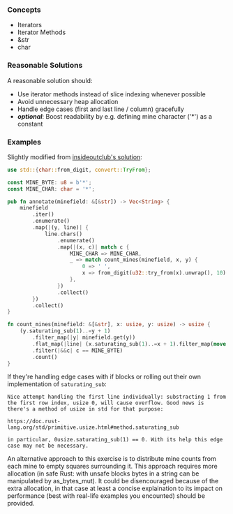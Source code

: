 ### Concepts

- Iterators
- Iterator Methods
- &str
- char

### Reasonable Solutions

A reasonable solution should:

- Use iterator methods instead of slice indexing whenever possible
- Avoid unnecessary heap allocation
- Handle edge cases (first and last line / column) gracefully
- ***optional***: Boost readability by e.g. defining mine character ('*') as a constant

### Examples

Slightly modified from [insideoutclub's solution](https://exercism.io/tracks/rust/exercises/minesweeper/solutions/08cd76e81c9443e8a0f8c3a4883cbb42):
```rust
use std::{char::from_digit, convert::TryFrom};

const MINE_BYTE: u8 = b'*';
const MINE_CHAR: char = '*';

pub fn annotate(minefield: &[&str]) -> Vec<String> {
    minefield
        .iter()
        .enumerate()
        .map(|(y, line)| {
            line.chars()
                .enumerate()
                .map(|(x, c)| match c {
                    MINE_CHAR => MINE_CHAR,
                    _ => match count_mines(minefield, x, y) {
                        0 => ' ',
                        x => from_digit(u32::try_from(x).unwrap(), 10).unwrap(),
                    },
                })
                .collect()
        })
        .collect()
}

fn count_mines(minefield: &[&str], x: usize, y: usize) -> usize {
    (y.saturating_sub(1)..=y + 1)
        .filter_map(|y| minefield.get(y))
        .flat_map(|line| (x.saturating_sub(1)..=x + 1).filter_map(move |x| line.as_bytes().get(x)))
        .filter(|&&c| c == MINE_BYTE)
        .count()
}
```
If they're handling edge cases with if blocks or rolling out their own implementation of `saturating_sub`:
```
Nice attempt handling the first line individually: substracting 1 from the first row index, usize 0, will cause overflow. Good news is there's a method of usize in std for that purpose: 

https://doc.rust-lang.org/std/primitive.usize.html#method.saturating_sub

in particular, 0usize.saturating_sub(1) == 0. With its help this edge case may not be necessary.
```
An alternative approach to this exercise is to distribute mine counts from each mine to empty squares surrounding it. This approach requires more allocation (in safe Rust: with unsafe blocks bytes in a string can be manipulated by as_bytes_mut). It could be disencouraged because of the extra allocation, in that case at least a concise explaination to its impact on performance (best with real-life examples you encounted) should be provided.
